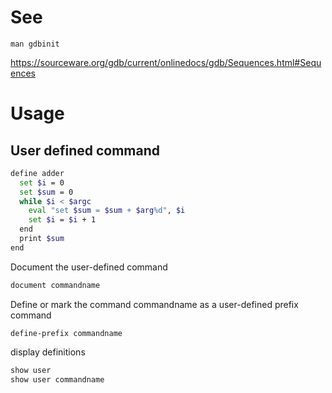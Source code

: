 # See

`man gdbinit`

<https://sourceware.org/gdb/current/onlinedocs/gdb/Sequences.html#Sequences>

# Usage

## User defined command

```sh
define adder
  set $i = 0
  set $sum = 0
  while $i < $argc
    eval "set $sum = $sum + $arg%d", $i
    set $i = $i + 1
  end
  print $sum
end
```

Document the user-defined command

```sh
document commandname
```

Define or mark the command commandname as a user-defined prefix command

`define-prefix commandname`

display definitions

```sh
show user
show user commandname
```

